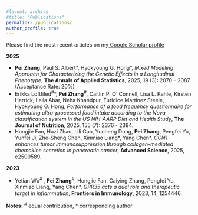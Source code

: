 ```yaml
---
#layout: archive
#title: "Publications"
permalink: /publications/
author_profile: true
---
```


Please find the most recent articles on my<a href="https://scholar.google.com/citations?user=kPMGDoEAAAAJ&hl=en"> Google Scholar profile</a>

<b>2025</b>
-	**Pei Zhang**, Paul S. Albert\*, Hyokyoung G. Hong\*, *Mixed Modeling Approach for Characterizing the Genetic Effects in a Longitudinal Phenotype*, **The Annals of Applied Statistics**, 2025, 19 (3): 2070 – 2087. (Acceptance Rate: 20%)
-	Erikka Loftfiled<sup>#</sup>\*, **Pei Zhang**<sup>#</sup>, Caitlin P. O’ Connell, Lisa L. Kahle, Kirsten Herrick, Leila Abar, Neha Khandpur, Euridice Martinez Steele, Hyokyoung G. Hong, *Performance of a food frequency questionnaire for estimating ultra-processed food intake according to the Nova classification system in the US NIH-AARP Diet and Health Study*, **The Journal of Nutrition**, 2025, 155 (7): 2376 - 2384.
- Hongjie Fan, Huzi Zhao, Lili Gao, Yucheng Dong, **Pei Zhang**, Pengfei Yu, Yunfei Ji, Zhe-Sheng Chen, Xinmiao Liang\*, Yang Chen\*. *CCN1 enhances tumor immunosuppression through collagen-mediated chemokine secretion in pancreatic cancer*, **Advanced Science**, 2025, e2500589.

<b>2023</b>
- Yetian Wu<sup>#</sup> , **Pei Zhang**<sup>#</sup>, Hongjie Fan, Caiying Zhang, Pengfei Yu, Xinmiao Liang, Yang Chen\*. *GPR35 acts a dual role and therapeutic target in inflammation*, **Frontiers in Immunology**, 2023, 14, 1254446.


**Notes:** <sup>#</sup> equal contribution, \* corresponding author 
